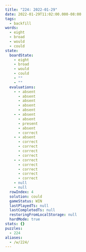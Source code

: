 ```yaml
---
title: "224: 2022-01-29"
date: 2022-01-29T11:02:00.000-08:00
tags:
  - backfill
words:
  - eight
  - broad
  - would
  - could
state:
  boardState:
    - eight
    - broad
    - would
    - could
    - ""
    - ""
  evaluations:
    - - absent
      - absent
      - absent
      - absent
      - absent
    - - absent
      - absent
      - present
      - absent
      - correct
    - - absent
      - correct
      - correct
      - correct
      - correct
    - - correct
      - correct
      - correct
      - correct
      - correct
    - null
    - null
  rowIndex: 4
  solution: could
  gameStatus: WIN
  lastPlayedTs: null
  lastCompletedTs: null
  restoringFromLocalStorage: null
  hardMode: true
stats: {}
puzzles:
  - 224
aliases:
  - /w/224/
---
```

<!-- more -->
